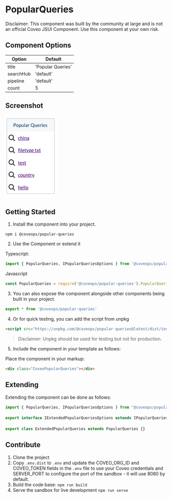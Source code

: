 # PopularQueries

Disclaimer: This component was built by the community at large and is not an official Coveo JSUI Component. Use this component at your own risk.

## Component Options

| Option | Default |
|------  | ------- |
| title  | 'Popular Queries' |
| searchHub | 'default' |
| pipeline | 'default'  |
| count | 5 |

## Screenshot

![Example Image](images/image.png )

## Getting Started

1. Install the component into your project.

```
npm i @coveops/popular-queries
```

2. Use the Component or extend it

Typescript:

```javascript
import { PopularQueries, IPopularQueriesOptions } from '@coveops/popular-queries';
```

Javascript

```javascript
const PopularQueries = require('@coveops/popular-queries').PopularQueries;
```

3. You can also expose the component alongside other components being built in your project.

```javascript
export * from '@coveops/popular-queries'
```

4. Or for quick testing, you can add the script from unpkg

```html
<script src="https://unpkg.com/@coveops/popular-queries@latest/dist/index.min.js"></script>
```

> Disclaimer: Unpkg should be used for testing but not for production.

5. Include the component in your template as follows:

Place the component in your markup:

```html
<div class="CoveoPopularQueries"></div>
```


## Extending

Extending the component can be done as follows:

```javascript
import { PopularQueries, IPopularQueriesOptions } from "@coveops/popular-queries";

export interface IExtendedPopularQueriesOptions extends IPopularQueriesOptions {}

export class ExtendedPopularQueries extends PopularQueries {}
```

## Contribute

1. Clone the project
2. Copy `.env.dist` to `.env` and update the COVEO_ORG_ID and COVEO_TOKEN fields in the `.env` file to use your Coveo credentials and SERVER_PORT to configure the port of the sandbox - it will use 8080 by default.
3. Build the code base: `npm run build`
4. Serve the sandbox for live development `npm run serve`